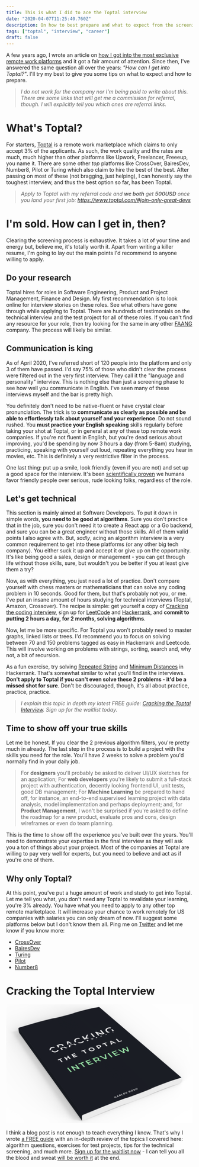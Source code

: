 ```yaml
---
title: This is what I did to ace the Toptal interview
date: "2020-04-07T11:25:40.760Z"
description: On how to best prepare and what to expect from the screening process
tags: ["toptal", "interview", "career"]
draft: false
---
```


A few years ago, I wrote an article on [how I got into the most exclusive remote work platforms](/how-i-got-into-the-most-exclusive-remote-working-platforms) and it got a fair amount of attention. Since then, I've answered the same question all over the years: *"How can I get into Toptal?"*. I'll try my best to give you some tips on what to expect and how to prepare.

<div class="divider"></div>

> *I do not work for the company nor I'm being paid to write about this. There are some links that will get me a commission for referral, though. I will explicitly tell you which ones are referral links.*

<div class="divider"></div>

# What's Toptal?

For starters, [Toptal](https://www.toptal.com/) is a remote work marketplace which claims to only accept 3% of the applicants. As such, the work quality and the rates are much, much higher than other platforms like Upwork, Freelancer, Freeeup, you name it. There are some other *top* platforms like CrossOver, BairesDev, Number8, Pilot or Turing which also claim to hire the best of the best. After passing on most of these (not bragging, just helping), I can honestly say the toughest interview, and thus the best option so far, has been Toptal.

> <i>Apply to Toptal with my referral code and **we both** get **500USD** once you land your first job: https://www.toptal.com/#join-only-great-devs</i>

# I'm sold. How can I get in, then?

Clearing the screening process is exhaustive. It takes a lot of your time and energy but, believe me, it's totally worth it. Apart from writing a killer resume, I'm going to lay out the main points I'd recommend to anyone willing to apply.

## Do your research

Toptal hires for roles in Software Engineering, Product and Project Management, Finance and Design. My first recommendation is to look online for interview stories on these roles. See what others have gone through while applying to Toptal. There are hundreds of testimonials on the technical interview and the test project for all of these roles. If you can't find any resource for your role, then try looking for the same in any other [FAANG](https://en.wikipedia.org/wiki/Big_Tech) company. The process will likely be similar.

## Communication is king

As of April 2020, I've referred short of 120 people into the platform and only 3 of them have passed. I'd say 75% of those who didn't clear the process were filtered out in the very first interview. They call it the "language and personality" interview. This is nothing else than just a screening phase to see how well you communicate in English. I've seen many of these interviews myself and the bar is pretty high.

You definitely don't need to be native-fluent or have crystal clear pronunciation. The trick is to **communicate as clearly as possible and be able to effortlessly talk about yourself and your experience**. Do not sound rushed. You **must practice your English speaking** skills regularly before taking your shot at Toptal, or in general at any of these top remote work companies. If you're not fluent in English, but you're dead serious about improving, you'd be spending by now 3 hours a day (from 5-8am) studying, practicing, speaking with yourself out loud, repeating everything you hear in movies, etc. This is definitely a very restrictive filter in the process.

One last thing: put up a smile, look friendly (even if you are not) and set up a good space for the interview. It's been [scientifically proven](https://www.goodreads.com/book/show/35011639-before-you-know-it) we humans favor friendly people over serious, rude looking folks, regardless of the role.

## Let's get technical

This section is mainly aimed at Software Developers. To put it down in simple words, **you need to be good at algorithms**. Sure you don't practice that in the job, sure you don't need it to create a React app or a Go backend, and sure you can be a great engineer without those skills. All of them valid points I also agree with. But, *sadly*, acing an algorithm interview is a very common requirement to get into these platforms (or any other big tech company). You either suck it up and accept it or give up on the opportunity. It's like being good a sales, design or management - you can get through life without those skills, sure, but wouldn't you be better if you at least give them a try?

Now, as with everything, you just need a lot of practice. Don't compare yourself with chess masters or mathematicians that can solve any coding problem in 10 seconds. Good for them, but that's probably not you, or me. I've put an insane amount of hours studying for technical interviews (Toptal, Amazon, Crossover). The recipe is simple: get yourself a copy of [Cracking the coding interview](https://www.amazon.com/-/es/Gayle-Laakmann-McDowell/dp/0984782850), sign up for [LeetCode](https://leetcode.com/) and [Hackerrank](https://www.hackerrank.com/), and **commit to putting 2 hours a day, for 2 months, solving algorithms**.

Now, let me be more specific. For Toptal you won't probably need to master graphs, linked lists or trees. I'd recommend you to focus on solving between 70 and 150 problems tagged as easy in Hackerrank and Leetcode. This will involve working on problems with strings, sorting, search and, why not, a bit of recursion.

As a fun exercise, try solving [Repeated String](https://www.hackerrank.com/challenges/repeated-string/problem) and [Minimum Distances](https://www.hackerrank.com/challenges/minimum-distances/problem) in Hackerrank. That's somewhat similar to what you'll find in the interviews. **Don't apply to Toptal if you can't even solve these 2 problems - it'd be a missed shot for sure**. Don't be discouraged, though, it's all about practice, practice, practice.

> <i>I explain this topic in depth my latest FREE guide: [Cracking the Toptal Interview](https://carlosroso.com/cracking-the-toptal-interview). Sign up for the waitlist today.</i>

## Time to show off your true skills

Let me be honest. If you clear the 2 previous algorithm filters, you're pretty much in already. The last step in the process is to build a project with the skills you need for the role. You'll have 2 weeks to solve a problem you'd normally find in your daily job. 

> For **designers** you'll probably be asked to deliver UI/UX sketches for an application; For **web developers** you're likely to submit a full-stack project with authentication, decently looking frontend UI, unit tests, good DB management; For **Machine Learning** be prepared to hand off, for instance, an end-to-end supervised learning project with data analysis, model implementation and perhaps deployment; and, for **Product Management**, I won't be surprised if you're asked to define the roadmap for a new product, evaluate pros and cons, design wireframes or even do team planning.

This is the time to show off the experience you've built over the years. You'll need to demonstrate your expertise in the final interview as they will ask you a ton of things about your project. Most of the companies at Toptal are willing to pay very well for experts, but you need to believe and act as if you're one of them.

## Why only Toptal?

At this point, you've put a huge amount of work and study to get into Toptal. Let me tell you what, you don't need any Toptal to revalidate your learning, you're 3% already. You have what you need to apply to any other top remote marketplace. It will increase your chance to work remotely for US companies with salaries you can only dream of now. I'll suggest some platforms below but I don't know them all. Ping me on [Twitter](https://twitter.com/caroso1222) and let me know if you know more: 

- [CrossOver](https://www.crossover.com/for-candidates#candidates)
- [BairesDev](https://www.bairesdev.com/)
- [Turing](https://turing.com/)
- [Pilot](https://pilot.co/)
- [Number8](https://number8.com/)

<div class="divider"></div>

# Cracking the Toptal Interview

![ctti.png](ctti.png)

I think a blog post is not enough to teach everything I know. That's why I wrote [a FREE guide](https://carlosroso.com/cracking-the-toptal-interview) with an in-depth review of the topics I covered here: algorithm questions, exercises for test projects, tips for the technical screening, and much more. [Sign up for the waitlist now](https://carlosroso.com/cracking-the-toptal-interview) - I can tell you all the blood and sweat [will be worth it](https://www.instagram.com/carlosremote/) at the end.
